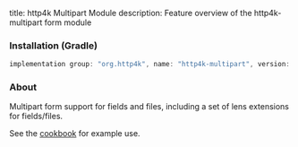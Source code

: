 title: http4k Multipart Module
description: Feature overview of the http4k-multipart form module

### Installation (Gradle)

```groovy
implementation group: "org.http4k", name: "http4k-multipart", version: "3.154.1"
```

### About

Multipart form support for fields and files, including a set of lens extensions for fields/files.

See the [cookbook](/cookbook/multipart_forms/) for example use.
